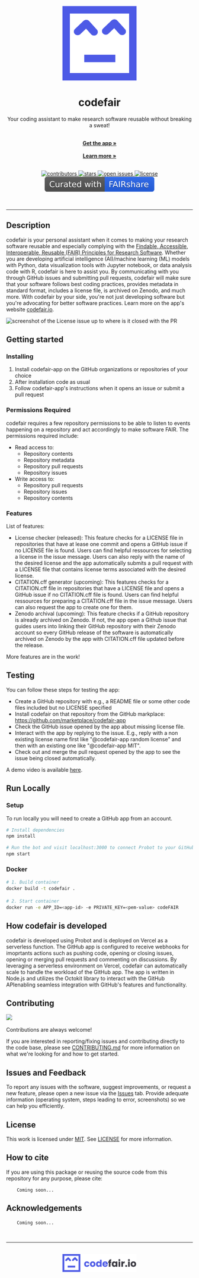 <div align="center">

<img src="https://raw.githubusercontent.com/fairdataihub/codefair-app/main/public/assets/images/codefair_logo.png" alt="logo" width="200" height="auto" />

<br />

<h1>codefair</h1>

<p>
Your coding assistant to make research software reusable without breaking a sweat!
</p>

<br />
    <a href="https://github.com/marketplace/codefair-app"><strong> Get the app »</strong></a>
    <br />
<br />
    <a href="https://codefair.io/"><strong>Learn more »</strong></a>

<br />    
<br />

<p>
  <a href="https://github.com/fairdataihub/codefair-app/graphs/contributors">
    <img src="https://img.shields.io/github/contributors/fairdataihub/codefair-app.svg?style=flat-square" alt="contributors" />
  </a>
  <a href="https://github.com/fairdataihub/codefair-app/stargazers">
    <img src="https://img.shields.io/github/stars/fairdataihub/codefair-app.svg?style=flat-square" alt="stars" />
  </a>
  <a href="https://github.com/fairdataihub/codefair-app/issues/">
    <img src="https://img.shields.io/github/issues/fairdataihub/codefair-app.svg?style=flat-square" alt="open issues" />
  </a>
  <a href="https://github.com/fairdataihub/codefair-app/blob/main/LICENSE">
    <img src="https://img.shields.io/github/license/fairdataihub/codefair-app.svg?style=flat-square" alt="license" />
  </a>
  <a href="https://fairdataihub.org/fairshare">
    <img src="https://raw.githubusercontent.com/fairdataihub/FAIRshare/main/badge.svg" alt="Curated with FAIRshare" />
  </a>
</p>

</div>

<br />

---

## Description

codefair is your personal assistant when it comes to making your research software reusable and especially complying with the [Findable, Accessible, Interoperable, Reusable (FAIR) Principles for Research Software](https://doi.org/10.1038/s41597-022-01710-x). Whether you are developing artificial intelligence (AI)/machine learning (ML) models with Python, data visualization tools with Jupyter notebook, or data analysis code with R, codefair is here to assist you. By communicating with you through GitHub issues and submitting pull requests, codefair will make sure that your software follows best coding practices, provides metadata in standard format, includes a license file, is archived on Zenodo, and much more. With codefair by your side, you're not just developing software but you're advocating for better software practices. Learn more on the app's website [codefair.io](https://codefair.io/).

![screenshot of the License issue up to where is it closed with the PR](https://i.imgur.com/JamRWHF.png)

## Getting started

### Installing

1. Install codefair-app on the GitHub organizations or repositories of your choice
2. After installation code as usual
3. Follow codefair-app's instructions when it opens an issue or submit a pull request

### Permissions Required
codefair requires a few repository permissions to be able to listen to events happening on a repository and act accordingly to make software FAIR.
The permissions required include:
- Read access to:
  - Repository contents
  - Repository metadata
  - Repository pull requests
  - Repository issues
- Write access to:
  - Repository pull requests
  - Repository issues
  - Repository contents

### Features
List of features:
- License checker (released): This feature checks for a LICENSE file in repositories that have at lease one commit and opens a GitHub issue if no LICENSE file is found. Users can find helpful ressources for selecting a license in the issue message. Users can also reply with the name of the desired license and the app automatically submits a pull request with a LICENSE file that contains license terms associated with the desired license.
- CITATION.cff generator (upcoming): This features checks for a CITATION.cff file in repositories that have a LICENSE file and opens a GitHub issue if no CITATION.cff file is found. Users can find helpful ressources for preparing a CITATION.cff file in the issue message. Users can also request the app to create one for them.
- Zenodo archival (upcoming): This feature checks if a GitHub repository is already archived on Zenodo. If not, the app open a Github issue that guides users into linking their GitHub repository with their Zenodo account so every GitHub release of the software is automatically archived on Zenodo by the app with CITATION.cff file updated before the release.

More features are in the work!

## Testing

You can follow these steps for testing the app:
- Create a GitHub repository with e.g., a README file or some other code files included but no LICENSE specified
- Install codefair on that repository from the GitHub markplace: https://github.com/marketplace/codefair-app
- Check the GitHub issue opened by the app about missing license file.
- Interact with the app by replying to the issue. E.g., reply with a non existing license name first like "@codefair-app random license" and then with an existing one like "@codefair-app MIT".
- Check out and merge the pull request opened by the app to see the issue being closed automatically.

A demo video is available [here](https://youtu.be/_fjUz52mKwM).

## Run Locally
### Setup
To run locally you will need to create a GitHub app from an account.

```sh
# Install dependencies
npm install
```

```sh
# Run the bot and visit localhost:3000 to connect Probot to your GitHub app
npm start
```

### Docker

```sh
# 1. Build container
docker build -t codefair .

# 2. Start container
docker run -e APP_ID=<app-id> -e PRIVATE_KEY=<pem-value> codeFAIR
```

## How codefair is developed

codefair is developed using Probot and is deployed on Vercel as a serverless function. The GitHub app is configured to receive webhooks for imoprtants actions such as pushing code, opening or closing issues, opening or merging pull requests and commenting on discussions.
By leveraging a serverless environment on Vercel, codefair can automatically scale to handle the workload of the GitHub app. The app is written in Node.js and utilizes the Octokit library to interact with the GitHub APIenabling seamless integration with GitHub's features and functionality.

## Contributing

<a href="https://github.com/fairdataihub/codefair-app/graphs/contributors">
  <img src="https://contrib.rocks/image?repo=fairdataihub/codefair-app" />
</a>

Contributions are always welcome!

If you are interested in reporting/fixing issues and contributing directly to the code base, please see [CONTRIBUTING.md](CONTRIBUTING.md) for more information on what we're looking for and how to get started.

## Issues and Feedback

To report any issues with the software, suggest improvements, or request a new feature, please open a new issue via the [Issues](https://github.com/fairdataihub/codefair-app/issues) tab. Provide adequate information (operating system, steps leading to error, screenshots) so we can help you efficiently.

## License

This work is licensed under
[MIT](https://opensource.org/licenses/mit). See [LICENSE](https://github.com/AI-READI/pyfairdatatools/blob/main/LICENSE) for more information.


## How to cite

If you are using this package or reusing the source code from this repository for any purpose, please cite:

```text
    Coming soon...
```

## Acknowledgements

```text
    Coming soon...
```

<br />

---

<br />

<div align="center">

<a href="https://codefair.io">
  <img src="https://raw.githubusercontent.com/fairdataihub/codefair-app/main/public/assets/images/codefair_logo_name.png" alt="logo" width="200" height="auto" />
</a>

</div>
